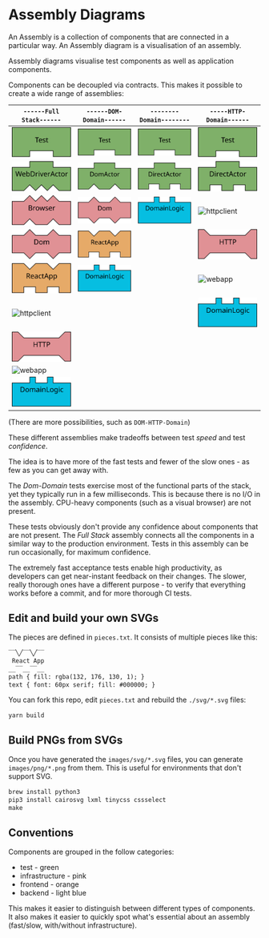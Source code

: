 # Assembly Diagrams

An Assembly is a collection of components that are connected in a particular way.
An Assembly diagram is a visualisation of an assembly.

Assembly diagrams visualise test components as well as application components.

Components can be decoupled via contracts. This makes it possible to create a wide
range of assemblies:

| `------Full Stack------`                            | `------DOM-Domain------`                     | `--------Domain--------`                     | `-----HTTP-Domain------`                     |
| --------------------------------------------------- | -------------------------------------------- | -------------------------------------------- | ---------------------------------------------|
| ![test](images/svg/test.svg)                        | ![test](images/svg/test.svg)                 | ![test](images/svg/test.svg)                 | ![test](images/svg/test.svg)                 |
| ![webdriveractor](images/svg/webdriveractor.svg)    | ![domactor](images/svg/domactor.svg)         | ![test](images/svg/directactor.svg)          | ![test](images/svg/directactor.svg)          |
| ![browser](images/svg/browser.svg)                  | ![dom](images/svg/dom.svg)                   | ![domainlogic](images/svg/domainlogic.svg)   | ![httpclient](images/svg/httpclient.svg)     |
| ![dom](images/svg/dom.svg)                          | ![reactapp](images/svg/reactapp.svg)         |                                              | ![http](images/svg/http.svg)                 |
| ![reactapp](images/svg/reactapp.svg)                | ![domainlogic](images/svg/domainlogic.svg)   |                                              | ![webapp](images/svg/webapp.svg)             |
| ![httpclient](images/svg/httpclient.svg)            |                                              |                                              | ![domainlogic](images/svg/domainlogic.svg)   |
| ![http](images/svg/http.svg)                        |                                              |                                              |                                              |
| ![webapp](images/svg/webapp.svg)                    |                                              |                                              |                                              |
| ![domainlogic](images/svg/domainlogic.svg)          |                                              |                                              |                                              |

(There are more possibilities, such as `DOM-HTTP-Domain`)

These different assemblies make tradeoffs between test *speed* and test *confidence*.

The idea is to have more of the fast tests and fewer of the slow ones -
as few as you can get away with.

The *Dom-Domain* tests exercise most of the functional parts of the stack, yet they
typically run in a few milliseconds. This is because there is no I/O in the assembly.
CPU-heavy components (such as a visual browser) are not present.

These tests obviously don't provide any confidence about components that are not present.
The *Full Stack* assembly connects all the components in a similar way to the production environment.
Tests in this assembly can be run occasionally, for maximum confidence.

The extremely fast acceptance tests enable high productivity, as developers can
get near-instant feedback on their changes. The slower, really thorough
ones have a different purpose - to verify that everything works before a commit,
and for more thorough CI tests.

## Edit and build your own SVGs

The pieces are defined in `pieces.txt`. It consists of multiple pieces like this:

```
‾‾╲╱‾‾╲╱‾‾
 React App
__‾‾__‾‾__
path { fill: rgba(132, 176, 130, 1); }
text { font: 60px serif; fill: #000000; }
```

You can fork this repo, edit `pieces.txt` and rebuild the `./svg/*.svg` files:

    yarn build

## Build PNGs from SVGs

Once you have generated the `images/svg/*.svg` files, you can generate `images/png/*.png`
from them. This is useful for environments that don't support SVG.

    brew install python3
    pip3 install cairosvg lxml tinycss cssselect
    make

## Conventions

Components are grouped in the follow categories:

* test - green
* infrastructure - pink
* frontend - orange
* backend - light blue

This makes it easier to distinguish between different types of components.
It also makes it easier to quickly spot what's essential about an assembly
(fast/slow, with/without infrastructure).
